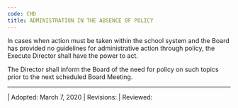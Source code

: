 ```yaml
---
code: CHD
title: ADMINISTRATION IN THE ABSENCE OF POLICY
---
```


In cases when action must be taken within the school system and the
Board has provided no guidelines for administrative action through
policy, the Execute Director shall have the power to act.

The Director shall inform the Board of the need for policy on such
topics prior to the next scheduled Board Meeting.

------------------------------------------------------------------------

| Adopted: March 7, 2020
| Revisions:
| Reviewed:
